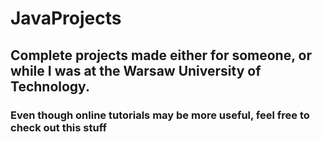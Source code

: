 # JavaProjects

## Complete projects made either for someone, or while I was at the Warsaw University of Technology.
### Even though online tutorials may be more useful, feel free to check out this stuff

